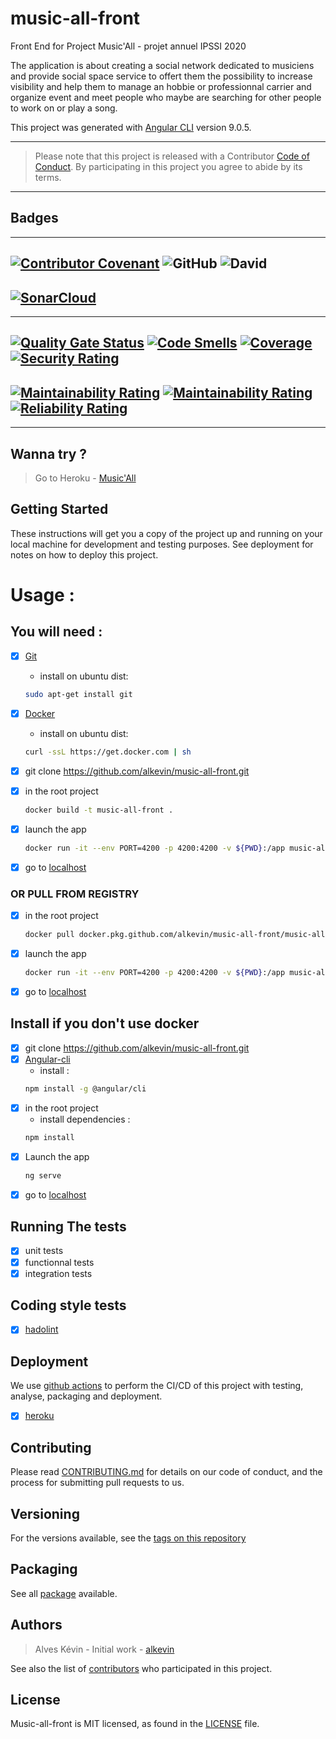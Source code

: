# music-all-front
Front End for Project Music'All - projet annuel IPSSI 2020

The application is about creating a social network dedicated to musiciens and provide social space service to offert them the possibility to increase visibility and help them to manage an hobbie or professionnal carrier and organize event and meet people who maybe are searching for other people to work on or play a song.

This project was generated with [Angular CLI](https://github.com/angular/angular-cli) version 9.0.5.

------
>   Please note that this project is released with a Contributor [Code of Conduct](https://github.com/alkevin/music-all-front/blob/master/CODE_OF_CONDUCT.md). By participating in this project you agree to abide by its terms.
------

## Badges 

-------
[![Contributor Covenant](https://img.shields.io/badge/Contributor%20Covenant-v2.0%20adopted-ff69b4.svg)](https://github.com/alkevin/music-all-front/blob/master/CODE_OF_CONDUCT.md)
![GitHub](https://img.shields.io/github/license/alkevin/music-all-front?style=plastic)
![David](https://img.shields.io/david/WingsHell/tools-for-ci.svg?color=%234b1&style=plastic)
-------

## [![SonarCloud](https://sonarcloud.io/images/project_badges/sonarcloud-black.svg)](https://sonarcloud.io/dashboard?id=alkevin_music-all-front)

-------
[![Quality Gate Status](https://sonarcloud.io/api/project_badges/measure?project=alkevin_music-all-front&metric=alert_status)](https://sonarcloud.io/dashboard?id=alkevin_music-all-front)
[![Code Smells](https://sonarcloud.io/api/project_badges/measure?project=alkevin_music-all-front&metric=code_smells)](https://sonarcloud.io/dashboard?id=alkevin_music-all-front)
[![Coverage](https://sonarcloud.io/api/project_badges/measure?project=alkevin_music-all-front&metric=coverage)](https://sonarcloud.io/dashboard?id=alkevin_music-all-front)
[![Security Rating](https://sonarcloud.io/api/project_badges/measure?project=alkevin_music-all-front&metric=security_rating)](https://sonarcloud.io/dashboard?id=alkevin_music-all-front)
-------
[![Maintainability Rating](https://sonarcloud.io/api/project_badges/measure?project=alkevin_music-all-front&metric=sqale_rating)](https://sonarcloud.io/dashboard?id=alkevin_music-all-front)
[![Maintainability Rating](https://sonarcloud.io/api/project_badges/measure?project=alkevin_music-all-front&metric=sqale_rating)](https://sonarcloud.io/dashboard?id=alkevin_music-all-front)
[![Reliability Rating](https://sonarcloud.io/api/project_badges/measure?project=alkevin_music-all-front&metric=reliability_rating)](https://sonarcloud.io/dashboard?id=alkevin_music-all-front)
-------

-------

## Wanna try ?

> Go to Heroku - [Music'All](https://music-all-front.herokuapp.com/)


## Getting Started
These instructions will get you a copy of the project up and running on your local machine for development and testing purposes. See deployment for notes on how to deploy this project.

# Usage :

## You will need :
- [X] [Git](https://www.atlassian.com/fr/git/tutorials/install-git)
    - install on ubuntu dist:
    ```bash 
    sudo apt-get install git
    ```

- [X] [Docker](https://docs.docker.com/install/)
    - install on ubuntu dist: 
    ```bash 
    curl -ssL https://get.docker.com | sh 
    ```

- [X] git clone https://github.com/alkevin/music-all-front.git

- [X] in the root project
    ```bash
    docker build -t music-all-front .
    ```

- [X] launch the app
    ```bash
    docker run -it --env PORT=4200 -p 4200:4200 -v ${PWD}:/app music-all-front
    ```

- [X] go to [localhost](http://localhost:4200)

### OR PULL FROM REGISTRY
- [X] in the root project
    ```bash
    docker pull docker.pkg.github.com/alkevin/music-all-front/music-all-front:latest
    ```

- [X] launch the app
    ```bash
    docker run -it --env PORT=4200 -p 4200:4200 -v ${PWD}:/app music-all-front
    ```

- [X] go to [localhost](http://localhost:4200)

## Install if you don't use docker
- [X] git clone https://github.com/alkevin/music-all-front.git
- [X] [Angular-cli](https://cli.angular.io/)
    - install :
    ```bash 
    npm install -g @angular/cli
    ```
- [X] in the root project
    - install dependencies :
    ```bash 
    npm install
    ```
- [X] Launch the app
    ```bash 
    ng serve
    ```
- [X] go to [localhost](http://localhost:4200)

## Running The tests
- [X] unit tests
- [X] functionnal tests
- [X] integration tests

## Coding style tests
- [X] [hadolint](https://github.com/hadolint/hadolint)

## Deployment
We use [github actions](https://github.com/features/actions) to perform the CI/CD of this project with testing, analyse, packaging and deployment.

- [X] [heroku](https://music-all-front.herokuapp.com/)

## Contributing

Please read [CONTRIBUTING.md](https://github.com/alkevin/music-all-front/blob/master/CONTRIBUTING.md) for details on our code of conduct, and the process for submitting pull requests to us.

## Versioning

For the versions available, see the [tags on this repository](https://github.com/alkevin/music-all-front/releases)

## Packaging

See all [package](https://github.com/alkevin/music-all-front/packages) available.

## Authors

> Alves Kévin - Initial work - [alkevin](https://github.com/alkevin)

See also the list of [contributors](https://github.com/alkevin/music-all-front/graphs/contributors) who participated in this project.

## License

Music-all-front is MIT licensed, as found in the [LICENSE][0] file.

[0]: https://github.com/alkevin/music-all-front/blob/master/LICENSE.md
